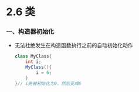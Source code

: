 # 2.6 类

### 一、构造器初始化

* 无法杜绝发生在构造函数执行之前的自动初始化动作
  ```java
  class MyClass{
      int i;
      MyClass(){
          i = 6;
      }
  }// i先被初始化为0，然后变成6
  ```






